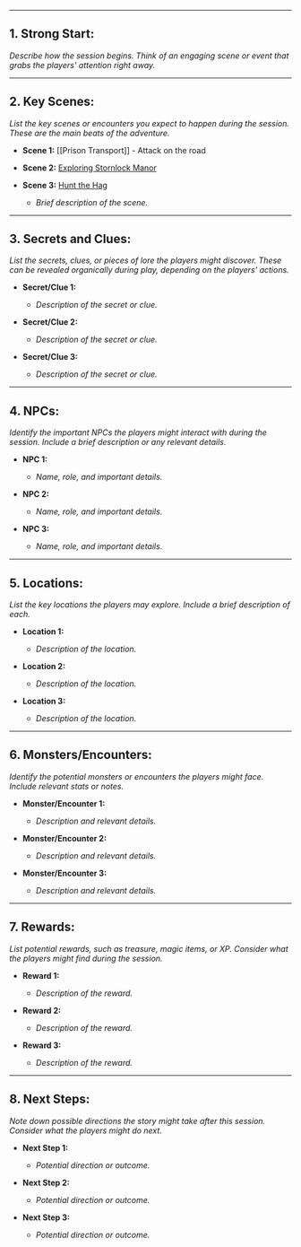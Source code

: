 
---

## **1. Strong Start:**
*Describe how the session begins. Think of an engaging scene or event that grabs the players' attention right away.*

---

## **2. Key Scenes:**
*List the key scenes or encounters you expect to happen during the session. These are the main beats of the adventure.*

- **Scene 1:** [[Prison Transport]] - Attack on the road
  
- **Scene 2:** [Exploring Stornlock Manor](00-Synposis)

- **Scene 3:** [Hunt the Hag](00-Synposis)
  - *Brief description of the scene.*

---

## **3. Secrets and Clues:**
*List the secrets, clues, or pieces of lore the players might discover. These can be revealed organically during play, depending on the players' actions.*

- **Secret/Clue 1:**
  - *Description of the secret or clue.*
  
- **Secret/Clue 2:**
  - *Description of the secret or clue.*

- **Secret/Clue 3:**
  - *Description of the secret or clue.*

---

## **4. NPCs:**
*Identify the important NPCs the players might interact with during the session. Include a brief description or any relevant details.*

- **NPC 1:**
  - *Name, role, and important details.*
  
- **NPC 2:**
  - *Name, role, and important details.*

- **NPC 3:**
  - *Name, role, and important details.*

---

## **5. Locations:**
*List the key locations the players may explore. Include a brief description of each.*

- **Location 1:**
  - *Description of the location.*
  
- **Location 2:**
  - *Description of the location.*

- **Location 3:**
  - *Description of the location.*

---

## **6. Monsters/Encounters:**
*Identify the potential monsters or encounters the players might face. Include relevant stats or notes.*

- **Monster/Encounter 1:**
  - *Description and relevant details.*
  
- **Monster/Encounter 2:**
  - *Description and relevant details.*

- **Monster/Encounter 3:**
  - *Description and relevant details.*

---

## **7. Rewards:**
*List potential rewards, such as treasure, magic items, or XP. Consider what the players might find during the session.*

- **Reward 1:**
  - *Description of the reward.*
  
- **Reward 2:**
  - *Description of the reward.*

- **Reward 3:**
  - *Description of the reward.*

---

## **8. Next Steps:**
*Note down possible directions the story might take after this session. Consider what the players might do next.*

- **Next Step 1:**
  - *Potential direction or outcome.*
  
- **Next Step 2:**
  - *Potential direction or outcome.*

- **Next Step 3:**
  - *Potential direction or outcome.*

